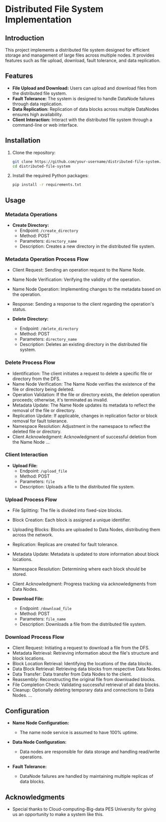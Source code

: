 # Distributed File System Implementation

## Introduction

This project implements a distributed file system designed for efficient storage and management of large files across multiple nodes. It provides features such as file upload, download, fault tolerance, and data replication.

## Features

- **File Upload and Download:** Users can upload and download files from the distributed file system.
- **Fault Tolerance:** The system is designed to handle DataNode failures through data replication.
- **Data Replication:** Replication of data blocks across multiple DataNodes ensures high availability.
- **Client Interaction:** Interact with the distributed file system through a command-line or web interface.

## Installation

1. Clone the repository:

    ```bash
    git clone https://github.com/your-username/distributed-file-system.git
    cd distributed-file-system
    ```

2. Install the required Python packages:

    ```bash
    pip install -r requirements.txt
    ```

## Usage

### Metadata Operations

- **Create Directory:**
  - Endpoint: `/create_directory`
  - Method: POST
  - Parameters: `directory_name`
  - Description: Creates a new directory in the distributed file system.
### Metadata Operation Process Flow
- Client Request: Sending an operation request to the Name Node.
- Name Node Verification: Verifying the validity of the operation.
- Name Node Operation: Implementing changes to the metadata based on the operation.
- Response: Sending a response to the client regarding the operation's status.


- **Delete Directory:**
  - Endpoint: `/delete_directory`
  - Method: POST
  - Parameters: `directory_name`
  - Description: Deletes an existing directory in the distributed file system.
    
### Delete Process Flow
- Identification: The client initiates a request to delete a specific file or directory from the DFS.
- Name Node Verification: The Name Node verifies the existence of the file or directory being deleted.
- Operation Validation: If the file or directory exists, the deletion operation proceeds; otherwise, it's terminated as invalid.
- Metadata Update: The Name Node updates its metadata to reflect the removal of the file or directory.
- Replication Update: If applicable, changes in replication factor or block removal for fault tolerance.
- Namespace Resolution: Adjustment in the namespace to reflect the deleted file or directory.
- Client Acknowledgment: Acknowledgment of successful deletion from the Name Node
...

### Client Interaction

- **Upload File:**
  - Endpoint: `/upload_file`
  - Method: POST
  - Parameters: `file`
  - Description: Uploads a file to the distributed file system.
    
### Upload Process Flow
- File Splitting: The file is divided into fixed-size blocks.
- Block Creation: Each block is assigned a unique identifier.
- Uploading Blocks: Blocks are uploaded to Data Nodes, distributing them across the network.
- Replication: Replicas are created for fault tolerance.
- Metadata Update: Metadata is updated to store information about block locations.
- Namespace Resolution: Determining where each block should be stored.
- Client Acknowledgment: Progress tracking via acknowledgments from Data Nodes.
  
- **Download File:**
  - Endpoint: `/download_file`
  - Method: POST
  - Parameters: `file_name`
  - Description: Downloads a file from the distributed file system.
    
### Download Process Flow
- Client Request: Initiating a request to download a file from the DFS.
- Metadata Retrieval: Retrieving information about the file's structure and block locations.
- Block Location Retrieval: Identifying the locations of the data blocks.
- Data Block Retrieval: Retrieving data blocks from respective Data Nodes.
- Data Transfer: Data transfer from Data Nodes to the client.
- Reassembly: Reconstructing the original file from downloaded blocks.
- File Completion Check: Validating successful retrieval of all data blocks.
- Cleanup: Optionally deleting temporary data and connections to Data Nodes.
...

## Configuration

- **Name Node Configuration:**
  - The name node service is assumed to have 100% uptime.

- **Data Node Configuration:**
  - Data nodes are responsible for data storage and handling read/write operations.

- **Fault Tolerance:**
  - DataNode failures are handled by maintaining multiple replicas of data blocks.

## Acknowledgments

- Special thanks to Cloud-computing-Big-data PES University for giving us an opportunity to make a system like this.
